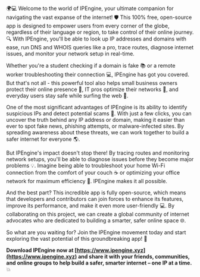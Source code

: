 🌍💻 Welcome to the world of IPEngine, your ultimate companion for navigating the vast expanse of the internet! 🛡️ This 100% free, open-source app is designed to empower users from every corner of the globe, regardless of their language or region, to take control of their online journey. 🔍 With IPEngine, you'll be able to look up IP addresses and domains with ease, run DNS and WHOIS queries like a pro, trace routes, diagnose internet issues, and monitor your network setup in real-time.

Whether you're a student checking if a domain is fake 📚 or a remote worker troubleshooting their connection 💻, IPEngine has got you covered. But that's not all - this powerful tool also helps small business owners protect their online presence 🏢, IT pros optimize their networks 🔧, and everyday users stay safe while surfing the web 👀.

One of the most significant advantages of IPEngine is its ability to identify suspicious IPs and detect potential scams 💸. With just a few clicks, you can uncover the truth behind any IP address or domain, making it easier than ever to spot fake news, phishing attempts, or malware-infected sites. By spreading awareness about these threats, we can work together to build a safer internet for everyone 🌎.

But IPEngine's impact doesn't stop there! By tracing routes and monitoring network setups, you'll be able to diagnose issues before they become major problems 💡. Imagine being able to troubleshoot your home Wi-Fi connection from the comfort of your couch ☕️ or optimizing your office network for maximum efficiency 🏢. IPEngine makes it all possible.

And the best part? This incredible app is fully open-source, which means that developers and contributors can join forces to enhance its features, improve its performance, and make it even more user-friendly 💻. By collaborating on this project, we can create a global community of internet advocates who are dedicated to building a smarter, safer online space 🌐.

So what are you waiting for? Join the IPEngine movement today and start exploring the vast potential of this groundbreaking app! 🚀

**Download IPEngine now at [https://www.ipengine.xyz](https://www.ipengine.xyz) and share it with your friends, communities, and online groups to help build a safer, smarter internet – one IP at a time.** 💥